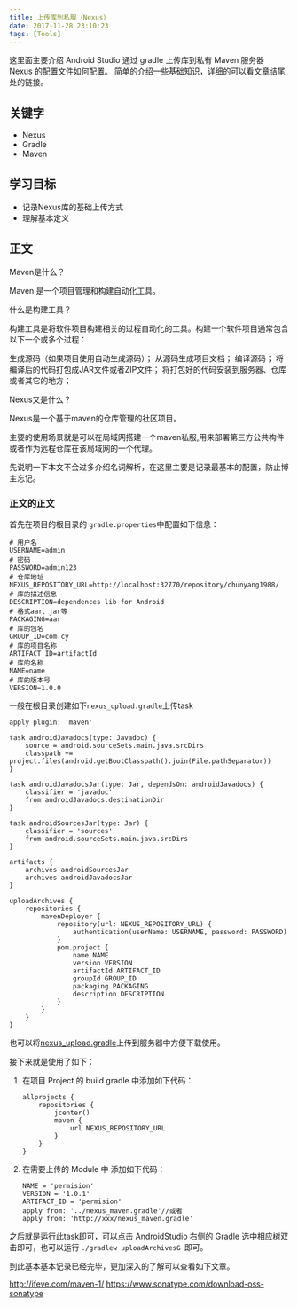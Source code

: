 ```yaml
---
title: 上传库到私服（Nexus）
date: 2017-11-28 23:10:23
tags: [Tools]
---
```


这里面主要介绍 Android Studio 通过 gradle 上传库到私有 Maven 服务器 Nexus 的配置文件如何配置。
简单的介绍一些基础知识，详细的可以看文章结尾处的链接。

## 关键字
* Nexus
* Gradle
* Maven

## 学习目标
* 记录Nexus库的基础上传方式
* 理解基本定义

## 正文
Maven是什么？

Maven 是一个项目管理和构建自动化工具。

什么是构建工具？

构建工具是将软件项目构建相关的过程自动化的工具。构建一个软件项目通常包含以下一个或多个过程：

生成源码（如果项目使用自动生成源码）；
从源码生成项目文档；
编译源码；
将编译后的代码打包成JAR文件或者ZIP文件；
将打包好的代码安装到服务器、仓库或者其它的地方；

Nexus又是什么？

Nexus是一个基于maven的仓库管理的社区项目。

主要的使用场景就是可以在局域网搭建一个maven私服,用来部署第三方公共构件或者作为远程仓库在该局域网的一个代理。

先说明一下本文不会过多介绍名词解析，在这里主要是记录最基本的配置，防止博主忘记。

### 正文的正文

首先在项目的根目录的 `gradle.properties`中配置如下信息：

```
# 用户名
USERNAME=admin
# 密码
PASSWORD=admin123
# 仓库地址
NEXUS_REPOSITORY_URL=http://localhost:32770/repository/chunyang1988/
# 库的描述信息
DESCRIPTION=dependences lib for Android
# 格式aar、jar等
PACKAGING=aar
# 库的包名
GROUP_ID=com.cy
# 库的项目名称
ARTIFACT_ID=artifactId
# 库的名称
NAME=name
# 库的版本号
VERSION=1.0.0
```

一般在根目录创建如下`nexus_upload.gradle`上传task

```
apply plugin: 'maven'

task androidJavadocs(type: Javadoc) {
    source = android.sourceSets.main.java.srcDirs
    classpath += project.files(android.getBootClasspath().join(File.pathSeparator))
}

task androidJavadocsJar(type: Jar, dependsOn: androidJavadocs) {
    classifier = 'javadoc'
    from androidJavadocs.destinationDir
}

task androidSourcesJar(type: Jar) {
    classifier = 'sources'
    from android.sourceSets.main.java.srcDirs
}

artifacts {
    archives androidSourcesJar
    archives androidJavadocsJar
}

uploadArchives {
    repositories {
        mavenDeployer {
            repository(url: NEXUS_REPOSITORY_URL) {
                authentication(userName: USERNAME, password: PASSWORD)
            }
            pom.project {
                name NAME
                version VERSION
                artifactId ARTIFACT_ID
                groupId GROUP_ID
                packaging PACKAGING
                description DESCRIPTION
            }
        }
    }
}
```

也可以将[nexus_upload.gradle](/nexus_upload.gradle)上传到服务器中方便下载使用。

接下来就是使用了如下：

1. 在项目 Project 的 build.gradle 中添加如下代码：

    ```
    allprojects {
        repositories {
            jcenter()
            maven {
                url NEXUS_REPOSITORY_URL
            }
        }
    }
    ```


2. 在需要上传的 Module 中 添加如下代码：

    ```
    NAME = 'permision'
    VERSION = '1.0.1'
    ARTIFACT_ID = 'permision'
    apply from: '../nexus_maven.gradle'//或者
    apply from: 'http://xxx/nexus_maven.gradle'
    ```
之后就是运行此task即可，可以点击 AndroidStudio 右侧的 Gradle 选中相应树双击即可，也可以运行 `./gradlew uploadArchivesG
`即可。

到此基本基本记录已经完毕，更加深入的了解可以查看如下文章。



http://ifeve.com/maven-1/
https://www.sonatype.com/download-oss-sonatype

